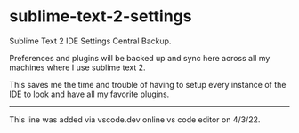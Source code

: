 sublime-text-2-settings
=======================

Sublime Text 2 IDE Settings Central Backup. 

Preferences and plugins will be backed up and sync here across all my machines where I use sublime text 2.

This saves me the time and trouble of having to setup every instance of the IDE to look and have all my favorite plugins.

<hr>
This line was added via vscode.dev online vs code editor on 4/3/22.